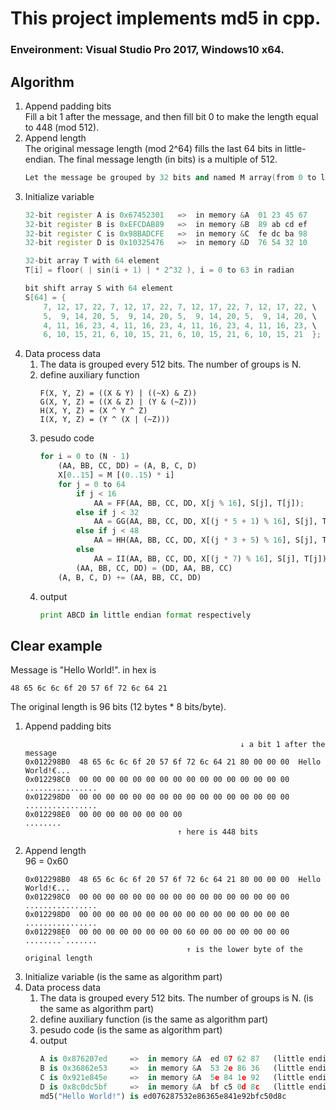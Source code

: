 # This project implements md5 in cpp.
### Enveironment: Visual Studio Pro 2017, Windows10 x64.  

## Algorithm
1. Append padding bits  
    Fill a bit 1 after the message, and then fill bit 0 to make the length equal to 448 (mod 512).
2. Append length  
    The original message length (mod 2^64) fills the last 64 bits in little-endian. The final message length (in bits) is a multiple of 512. 
    ```cpp
    Let the message be grouped by 32 bits and named M array(from 0 to length/32-1).
    ```
3. Initialize variable
    ```cpp
    32-bit register A is 0x67452301   =>  in memory &A  01 23 45 67
    32-bit register B is 0xEFCDAB89   =>  in memory &B  89 ab cd ef
    32-bit register C is 0x98BADCFE   =>  in memory &C  fe dc ba 98
    32-bit register D is 0x10325476   =>  in memory &D  76 54 32 10
    ```
    ```cpp
    32-bit array T with 64 element
    T[i] = floor( | sin(i + 1) | * 2^32 ), i = 0 to 63 in radian
    ``` 
    ```cpp
    bit shift array S with 64 element
    S[64] = {
		7, 12, 17, 22, 7, 12, 17, 22, 7, 12, 17, 22, 7, 12, 17, 22, \
		5,  9, 14, 20, 5,  9, 14, 20, 5,  9, 14, 20, 5,  9, 14, 20, \
		4, 11, 16, 23, 4, 11, 16, 23, 4, 11, 16, 23, 4, 11, 16, 23, \
		6, 10, 15, 21, 6, 10, 15, 21, 6, 10, 15, 21, 6, 10, 15, 21	};
    ```
4. Data process data   
    1. The data is grouped every 512 bits. The number of groups is N.
    2. define auxiliary function
        ```
        F(X, Y, Z) = ((X & Y) | ((~X) & Z))
        G(X, Y, Z) = ((X & Z) | (Y & (~Z)))
        H(X, Y, Z) = (X ^ Y ^ Z)
        I(X, Y, Z) = (Y ^ (X | (~Z)))
        ```
    3. pesudo code
        ```py
        for i = 0 to (N - 1)
            (AA, BB, CC, DD) = (A, B, C, D)
            X[0..15] = M [(0..15) * i]
            for j = 0 to 64 
                if j < 16
                    AA = FF(AA, BB, CC, DD, X[j % 16], S[j], T[j]);
                else if j < 32
                    AA = GG(AA, BB, CC, DD, X[(j * 5 + 1) % 16], S[j], T[j]);
                else if j < 48
                    AA = HH(AA, BB, CC, DD, X[(j * 3 + 5) % 16], S[j], T[j]);
                else 
                    AA = II(AA, BB, CC, DD, X[(j * 7) % 16], S[j], T[j]);
                (AA, BB, CC, DD) = (DD, AA, BB, CC)
            (A, B, C, D) += (AA, BB, CC, DD)
        ```
    4. output
        ```py
        print ABCD in little endian format respectively
        ```
## Clear example 
Message is "Hello World!". in hex is 
```
48 65 6c 6c 6f 20 57 6f 72 6c 64 21
```
The original length is 96 bits (12 bytes * 8 bits/byte).  
1. Append padding bits  
    ```
                                                    ↓ a bit 1 after the message
    0x012298B0  48 65 6c 6c 6f 20 57 6f 72 6c 64 21 80 00 00 00  Hello World!€...
    0x012298C0  00 00 00 00 00 00 00 00 00 00 00 00 00 00 00 00  ................
    0x012298D0  00 00 00 00 00 00 00 00 00 00 00 00 00 00 00 00  ................
    0x012298E0  00 00 00 00 00 00 00 00                          ........
                                      ↑ here is 448 bits
    ```
2. Append length  
    96 = 0x60
    ```
    0x012298B0  48 65 6c 6c 6f 20 57 6f 72 6c 64 21 80 00 00 00  Hello World!€...
    0x012298C0  00 00 00 00 00 00 00 00 00 00 00 00 00 00 00 00  ................
    0x012298D0  00 00 00 00 00 00 00 00 00 00 00 00 00 00 00 00  ................
    0x012298E0  00 00 00 00 00 00 00 00 60 00 00 00 00 00 00 00  ........`.......
                                        ↑ is the lower byte of the original length
    ```
3. Initialize variable (is the same as algorithm part)
4. Data process data 
    1. The data is grouped every 512 bits. The number of groups is N. (is the same as algorithm part)
    2. define auxiliary function (is the same as algorithm part)
    3. pesudo code (is the same as algorithm part)
    4. output
        ```py
        A is 0x876207ed     =>  in memory &A  ed 07 62 87   (little endian)
		B is 0x36862e53     =>  in memory &A  53 2e 86 36   (little endian)
		C is 0x921e845e     =>  in memory &A  5e 84 1e 92   (little endian)
		D is 0x8c0dc5bf     =>  in memory &A  bf c5 0d 8c   (little endian)
        md5("Hello World!") is ed076287532e86365e841e92bfc50d8c
        ```
